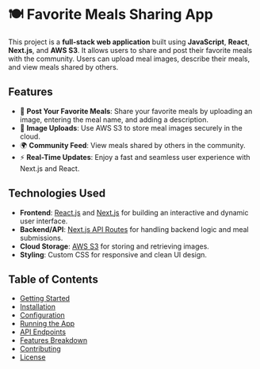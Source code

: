 # 🍽️ Favorite Meals Sharing App

This project is a **full-stack web application** built using **JavaScript**, **React**, **Next.js**, and **AWS S3**. It allows users to share and post their favorite meals with the community. Users can upload meal images, describe their meals, and view meals shared by others.

## Features

- 🌟 **Post Your Favorite Meals**: Share your favorite meals by uploading an image, entering the meal name, and adding a description.
- 📸 **Image Uploads**: Use AWS S3 to store meal images securely in the cloud.
- 🌍 **Community Feed**: View meals shared by others in the community.
- ⚡ **Real-Time Updates**: Enjoy a fast and seamless user experience with Next.js and React.

## Technologies Used

- **Frontend**: [React.js](https://reactjs.org/) and [Next.js](https://nextjs.org/) for building an interactive and dynamic user interface.
- **Backend/API**: [Next.js API Routes](https://nextjs.org/docs/api-routes/introduction) for handling backend logic and meal submissions.
- **Cloud Storage**: [AWS S3](https://aws.amazon.com/s3/) for storing and retrieving images.
- **Styling**: Custom CSS for responsive and clean UI design.

## Table of Contents

- [Getting Started](#getting-started)
- [Installation](#installation)
- [Configuration](#configuration)
- [Running the App](#running-the-app)
- [API Endpoints](#api-endpoints)
- [Features Breakdown](#features-breakdown)
- [Contributing](#contributing)
- [License](#license)
